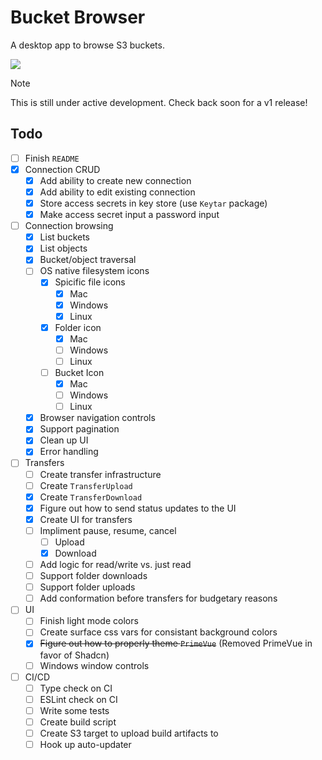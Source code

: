 # Bucket Browser

A desktop app to browse S3 buckets.

<img src="https://raw.githubusercontent.com/kyleaupton/bucket-browser/main/docs/app.png" />

> [!NOTE]
> This is still under active development. Check back soon for a v1 release!

## Todo

- [ ] Finish `README`
- [x] Connection CRUD
  - [x] Add ability to create new connection
  - [x] Add ability to edit existing connection
  - [x] Store access secrets in key store (use `Keytar` package)
  - [x] Make access secret input a password input
- [ ] Connection browsing
  - [x] List buckets
  - [x] List objects
  - [x] Bucket/object traversal
  - [ ] OS native filesystem icons
    - [x] Spicific file icons
      - [x] Mac
      - [x] Windows
      - [x] Linux
    - [x] Folder icon
      - [x] Mac
      - [ ] Windows
      - [ ] Linux
    - [ ] Bucket Icon
      - [x] Mac
      - [ ] Windows
      - [ ] Linux
  - [x] Browser navigation controls
  - [x] Support pagination
  - [x] Clean up UI
  - [x] Error handling
- [ ] Transfers
  - [ ] Create transfer infrastructure
  - [ ] Create `TransferUpload`
  - [x] Create `TransferDownload`
  - [x] Figure out how to send status updates to the UI
  - [x] Create UI for transfers
  - [ ] Impliment pause, resume, cancel
    - [ ] Upload
    - [x] Download
  - [ ] Add logic for read/write vs. just read
  - [ ] Support folder downloads
  - [ ] Support folder uploads
  - [ ] Add conformation before transfers for budgetary reasons
- [ ] UI
  - [ ] Finish light mode colors
  - [ ] Create surface css vars for consistant background colors
  - [x] ~~Figure out how to properly theme `PrimeVue`~~ (Removed PrimeVue in favor of Shadcn)
  - [ ] Windows window controls
- [ ] CI/CD
  - [ ] Type check on CI
  - [ ] ESLint check on CI
  - [ ] Write some tests
  - [ ] Create build script
  - [ ] Create S3 target to upload build artifacts to
  - [ ] Hook up auto-updater
